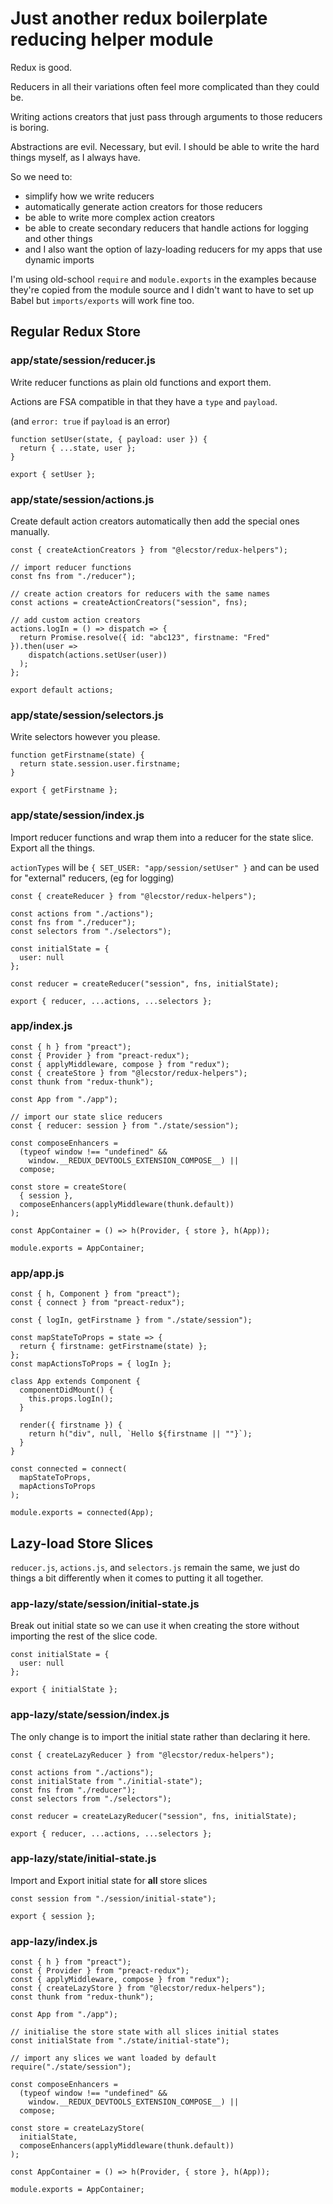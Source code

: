 # Just another redux boilerplate reducing helper module

Redux is good.

Reducers in all their variations often feel more complicated than they could be.

Writing actions creators that just pass through arguments to those reducers is boring.

Abstractions are evil. Necessary, but evil. I should be able to write the hard things myself, as I always have.

So we need to:

- simplify how we write reducers
- automatically generate action creators for those reducers
- be able to write more complex action creators
- be able to create secondary reducers that handle actions for logging and other things
- and I also want the option of lazy-loading reducers for my apps that use dynamic imports

I'm using old-school `require` and `module.exports` in the examples because they're
copied from the module source and I didn't want to have to set up Babel but `imports/exports`
will work fine too.

## Regular Redux Store

### app/state/session/reducer.js

Write reducer functions as plain old functions and export them.

Actions are FSA compatible in that they have a `type` and `payload`.

(and `error: true` if `payload` is an error)

```
function setUser(state, { payload: user }) {
  return { ...state, user };
}

export { setUser };
```

### app/state/session/actions.js

Create default action creators automatically then add the special ones manually.

```
const { createActionCreators } from "@lecstor/redux-helpers");

// import reducer functions
const fns from "./reducer");

// create action creators for reducers with the same names
const actions = createActionCreators("session", fns);

// add custom action creators
actions.logIn = () => dispatch => {
  return Promise.resolve({ id: "abc123", firstname: "Fred" }).then(user =>
    dispatch(actions.setUser(user))
  );
};

export default actions;
```

### app/state/session/selectors.js

Write selectors however you please.

```
function getFirstname(state) {
  return state.session.user.firstname;
}

export { getFirstname };
```

### app/state/session/index.js

Import reducer functions and wrap them into a reducer for the state slice.
Export all the things.

`actionTypes` will be `{ SET_USER: "app/session/setUser" }` and can be used for
"external" reducers, (eg for logging)

```
const { createReducer } from "@lecstor/redux-helpers");

const actions from "./actions");
const fns from "./reducer");
const selectors from "./selectors");

const initialState = {
  user: null
};

const reducer = createReducer("session", fns, initialState);

export { reducer, ...actions, ...selectors };
```

### app/index.js

```
const { h } from "preact");
const { Provider } from "preact-redux");
const { applyMiddleware, compose } from "redux");
const { createStore } from "@lecstor/redux-helpers");
const thunk from "redux-thunk");

const App from "./app");

// import our state slice reducers
const { reducer: session } from "./state/session");

const composeEnhancers =
  (typeof window !== "undefined" &&
    window.__REDUX_DEVTOOLS_EXTENSION_COMPOSE__) ||
  compose;

const store = createStore(
  { session },
  composeEnhancers(applyMiddleware(thunk.default))
);

const AppContainer = () => h(Provider, { store }, h(App));

module.exports = AppContainer;
```

### app/app.js

```
const { h, Component } from "preact");
const { connect } from "preact-redux");

const { logIn, getFirstname } from "./state/session");

const mapStateToProps = state => {
  return { firstname: getFirstname(state) };
};
const mapActionsToProps = { logIn };

class App extends Component {
  componentDidMount() {
    this.props.logIn();
  }

  render({ firstname }) {
    return h("div", null, `Hello ${firstname || ""}`);
  }
}

const connected = connect(
  mapStateToProps,
  mapActionsToProps
);

module.exports = connected(App);
```

## Lazy-load Store Slices

`reducer.js`, `actions.js`, and `selectors.js` remain the same, we just do things
a bit differently when it comes to putting it all together.

### app-lazy/state/session/initial-state.js

Break out initial state so we can use it when creating the store without importing
the rest of the slice code.

```
const initialState = {
  user: null
};

export { initialState };
```

### app-lazy/state/session/index.js

The only change is to import the initial state rather than declaring it here.

```
const { createLazyReducer } from "@lecstor/redux-helpers");

const actions from "./actions");
const initialState from "./initial-state");
const fns from "./reducer");
const selectors from "./selectors");

const reducer = createLazyReducer("session", fns, initialState);

export { reducer, ...actions, ...selectors };
```

### app-lazy/state/initial-state.js

Import and Export initial state for **all** store slices

```
const session from "./session/initial-state");

export { session };
```

### app-lazy/index.js

```
const { h } from "preact");
const { Provider } from "preact-redux");
const { applyMiddleware, compose } from "redux");
const { createLazyStore } from "@lecstor/redux-helpers");
const thunk from "redux-thunk");

const App from "./app");

// initialise the store state with all slices initial states
const initialState from "./state/initial-state");

// import any slices we want loaded by default
require("./state/session");

const composeEnhancers =
  (typeof window !== "undefined" &&
    window.__REDUX_DEVTOOLS_EXTENSION_COMPOSE__) ||
  compose;

const store = createLazyStore(
  initialState,
  composeEnhancers(applyMiddleware(thunk.default))
);

const AppContainer = () => h(Provider, { store }, h(App));

module.exports = AppContainer;
```
